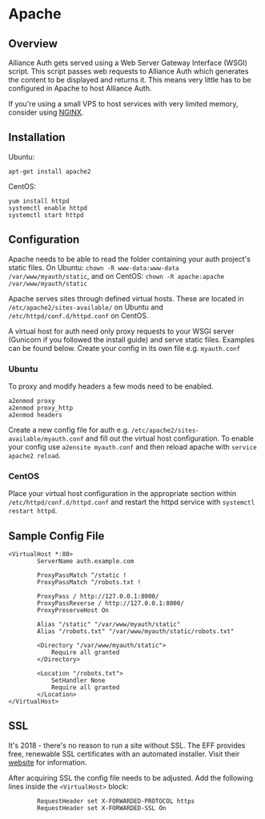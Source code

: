 # Apache

## Overview

Alliance Auth gets served using a Web Server Gateway Interface (WSGI) script. This script passes web requests to Alliance Auth which generates the content to be displayed and returns it. This means very little has to be configured in Apache to host Alliance Auth.

If you're using a small VPS to host services with very limited memory, consider using [NGINX](nginx.md).

## Installation

Ubuntu:

    apt-get install apache2

CentOS:

    yum install httpd
    systemctl enable httpd
    systemctl start httpd

## Configuration

Apache needs to be able to read the folder containing your auth project's static files. On Ubuntu: `chown -R www-data:www-data /var/www/myauth/static`, and on CentOS: `chown -R apache:apache /var/www/myauth/static`

Apache serves sites through defined virtual hosts. These are located in `/etc/apache2/sites-available/` on Ubuntu and `/etc/httpd/conf.d/httpd.conf` on CentOS.

A virtual host for auth need only proxy requests to your WSGI server (Gunicorn if you followed the install guide) and serve static files. Examples can be found below. Create your config in its own file e.g. `myauth.conf`

### Ubuntu

To proxy and modify headers a few mods need to be enabled.

    a2enmod proxy
    a2enmod proxy_http
    a2enmod headers

Create a new config file for auth e.g. `/etc/apache2/sites-available/myauth.conf` and fill out the virtual host configuration. To enable your config use `a2ensite myauth.conf` and then reload apache with `service apache2 reload`.

### CentOS

Place your virtual host configuration in the appropriate section within `/etc/httpd/conf.d/httpd.conf` and restart the httpd service with `systemctl restart httpd`.

## Sample Config File

```
<VirtualHost *:80>
        ServerName auth.example.com

        ProxyPassMatch ^/static !
        ProxyPassMatch ^/robots.txt !

        ProxyPass / http://127.0.0.1:8000/
        ProxyPassReverse / http://127.0.0.1:8000/
        ProxyPreserveHost On

        Alias "/static" "/var/www/myauth/static"
        Alias "/robots.txt" "/var/www/myauth/static/robots.txt"

        <Directory "/var/www/myauth/static">
            Require all granted
        </Directory>

        <Location "/robots.txt">
            SetHandler None
            Require all granted
        </Location>
</VirtualHost>
```

## SSL

It's 2018 - there's no reason to run a site without SSL. The EFF provides free, renewable SSL certificates with an automated installer. Visit their [website](https://certbot.eff.org/) for information.

After acquiring SSL the config file needs to be adjusted. Add the following lines inside the `<VirtualHost>` block:

```
        RequestHeader set X-FORWARDED-PROTOCOL https
        RequestHeader set X-FORWARDED-SSL On
```
